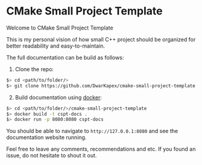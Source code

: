 # CMake Small Project Template

Welcome to CMake Small Project Template

This is my personal vision of how small C++ project should be organized 
for better readability and easy-to-maintain.

The full documentation can be build as follows:

1. Clone the repo:

```bash
$> cd <path/to/folder/>
$> git clone https://github.com/DwarKapex/cmake-small-project-template.git
```

2. Build documentation using [docker](https://docs.docker.com/):

```bash
$> cd <path/to/folder/>/cmake-small-project-template
$> docker build -t cspt-docs .
$> docker run -p 8080:8080 cspt-docs
```

You should be able to navigate to `http://127.0.0.1:8080` and see the documentation website running.

Feel free to leave any comments, recommendations and etc. If you found an issue, do not hesitate to shout it out.